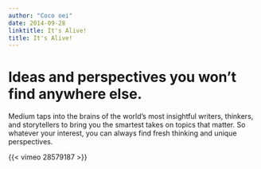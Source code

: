 ```yaml
---
author: "Coco oei"
date: 2014-09-28
linktitle: It's Alive!
title: It's Alive!
---
```



# Ideas and perspectives you won’t find anywhere else.

Medium taps into the brains of the world’s most insightful writers, thinkers, and storytellers to bring you the smartest takes on topics that matter. So whatever your interest, you can always find fresh thinking and unique perspectives.

{{< vimeo 28579187 >}}
